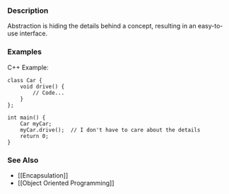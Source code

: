 ### Description
Abstraction is hiding the details behind a concept, resulting in an easy-to-use interface.
### Examples
C++ Example:
```run-cpp
class Car {
	void drive() {
		// Code...
	}
};

int main() {
	Car myCar;
	myCar.drive();  // I don't have to care about the details
	return 0;
}
```
### See Also
* [[Encapsulation]]
* [[Object Oriented Programming]]